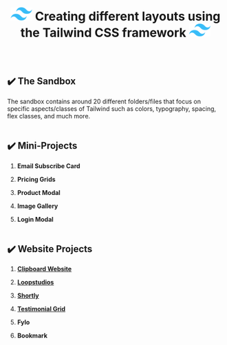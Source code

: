 <!-- Centered Title -->
<h1 align="center"><img src="./all-project-assets/Tailwind_CSS_Logo.svg" alt="Tailwind CSS Logo" width="50"> Creating different layouts using the Tailwind CSS framework <img src="./all-project-assets/Tailwind_CSS_Logo.svg" alt="Tailwind CSS Logo" width="50"></h1>

<!-- create line breaks -->

<br><br>

## ✔️ The Sandbox

The sandbox contains around 20 different folders/files that focus on specific aspects/classes of Tailwind such as colors, typography, spacing, flex classes, and much more.
<br><br>

## ✔️ Mini-Projects

1.  **Email Subscribe Card**

2.  **Pricing Grids**

3.  **Product Modal**

4.  **Image Gallery**

5.  **Login Modal**
    <br><br>

## ✔️ Website Projects

1. [**Clipboard Website**](https://chipper-gelato-bcd808.netlify.app/)

2. [**Loopstudios**](https://loopstudios-theta-ochre.vercel.app/)

3. [**Shortly**](https://main--lighthearted-frangollo-8222f2.netlify.app/)

4. [**Testimonial Grid**](https://testimonial-grid.onrender.com/)

5. **Fylo**

6. **Bookmark**
